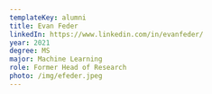 ```yaml
---
templateKey: alumni
title: Evan Feder
linkedIn: https://www.linkedin.com/in/evanfeder/
year: 2021
degree: MS
major: Machine Learning
role: Former Head of Research
photo: /img/efeder.jpeg
---
```


